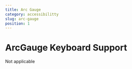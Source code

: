 ```yaml
---
title: Arc Gauge
category: accessibilitty
slug: arc-gauge
position: 1
---
```

# ArcGauge Keyboard Support

Not applicable

